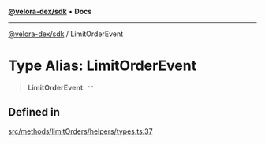[**@velora-dex/sdk**](../README.md) • **Docs**

***

[@velora-dex/sdk](../globals.md) / LimitOrderEvent

# Type Alias: LimitOrderEvent

> **LimitOrderEvent**: `""`

## Defined in

[src/methods/limitOrders/helpers/types.ts:37](https://github.com/VeloraDEX/paraswap-sdk/blob/feat/velora/src/methods/limitOrders/helpers/types.ts#L37)
